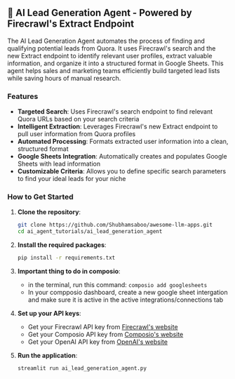 ## 🎯 AI Lead Generation Agent - Powered by Firecrawl's Extract Endpoint

The AI Lead Generation Agent automates the process of finding and qualifying potential leads from Quora. It uses Firecrawl's search and the new Extract endpoint to identify relevant user profiles, extract valuable information, and organize it into a structured format in Google Sheets. This agent helps sales and marketing teams efficiently build targeted lead lists while saving hours of manual research.

### Features
- **Targeted Search**: Uses Firecrawl's search endpoint to find relevant Quora URLs based on your search criteria
- **Intelligent Extraction**: Leverages Firecrawl's new Extract endpoint to pull user information from Quora profiles
- **Automated Processing**: Formats extracted user information into a clean, structured format
- **Google Sheets Integration**: Automatically creates and populates Google Sheets with lead information
- **Customizable Criteria**: Allows you to define specific search parameters to find your ideal leads for your niche

### How to Get Started
1. **Clone the repository**:
   ```bash
   git clone https://github.com/Shubhamsaboo/awesome-llm-apps.git
   cd ai_agent_tutorials/ai_lead_generation_agent
   ```
3. **Install the required packages**:
   ```bash
   pip install -r requirements.txt
   ```
4. **Important thing to do in composio**:
    - in the terminal, run this command: `composio add googlesheets`
    - In your compposio dashboard, create a new google sheet intergation and make sure it is active in the active integrations/connections tab

5. **Set up your API keys**:
   - Get your Firecrawl API key from [Firecrawl's website](https://www.firecrawl.dev/app/api-keys)
   - Get your Composio API key from [Composio's website](https://composio.ai)
   - Get your OpenAI API key from [OpenAI's website](https://platform.openai.com/api-keys)

6. **Run the application**:
   ```bash
   streamlit run ai_lead_generation_agent.py
   ```
